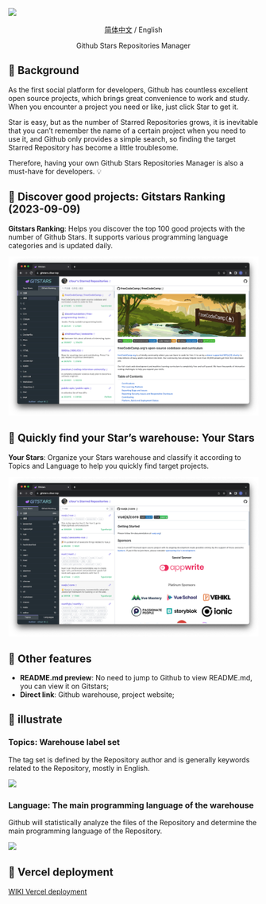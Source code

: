 ![](public/brand.png)

<div align="center">

[简体中文](./README.md) / English

Github Stars Repositories Manager

</div>

## 🎯 Background

As the first social platform for developers, Github has countless excellent open source projects, which brings great convenience to work and study. When you encounter a project you need or like, just click Star to get it.

Star is easy, but as the number of Starred Repositories grows, it is inevitable that you can’t remember the name of a certain project when you need to use it, and Github only provides a simple search, so finding the target Starred Repository has become a little troublesome.

Therefore, having your own Github Stars Repositories Manager is also a must-have for developers. 💡

## 👀 Discover good projects: Gitstars Ranking (2023-09-09)

<strong>Gitstars Ranking</strong>: Helps you discover the top 100 good projects with the number of Github Stars. It supports various programming language categories and is updated daily.

![](public/example-github-ranking.png)

## 🚀 Quickly find your Star’s warehouse: Your Stars

<strong>Your Stars</strong>: Organize your Stars warehouse and classify it according to Topics and Language to help you quickly find target projects.

![](public/example-your-stars.png)

## 👻 Other features

- <strong>README.md preview</strong>: No need to jump to Github to view README.md, you can view it on Gitstars;
- <strong>Direct link</strong>: Github warehouse, project website;

## 📖 illustrate

### Topics: Warehouse label set

The tag set is defined by the Repository author and is generally keywords related to the Repository, mostly in English.

![](public/example-topics.png)

### Language: The main programming language of the warehouse

Github will statistically analyze the files of the Repository and determine the main programming language of the Repository.

![](public/example-languages.png)

## 🤖 Vercel deployment

[WIKI Vercel deployment](https://github.com/cfour-hi/gitstars/wiki/Vercel-%E9%83%A8%E7%BD%B2)
